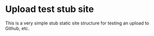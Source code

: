 # Upload test stub site

This is a very simple stub static site structure for testing an upload to Github, etc.
